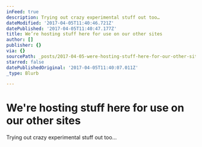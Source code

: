 ```yaml
---
inFeed: true
description: Trying out crazy experimental stuff out too…
dateModified: '2017-04-05T11:40:46.721Z'
datePublished: '2017-04-05T11:40:47.177Z'
title: We’re hosting stuff here for use on our other sites
author: []
publisher: {}
via: {}
sourcePath: _posts/2017-04-05-were-hosting-stuff-here-for-our-other-sites.md
starred: false
datePublishedOriginal: '2017-04-05T11:40:07.011Z'
_type: Blurb

---
```

# We're hosting stuff here for use on our other sites

Trying out crazy experimental stuff out too...